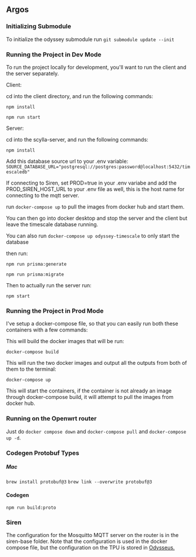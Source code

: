## Argos

### Initializing Submodule

To initialize the odyssey submodule run `git submodule update --init`

### Running the Project in Dev Mode

To run the project locally for development, you'll want to run the client and the server separately.

Client:

cd into the client directory, and run the following commands:

`npm install`

`npm run start`

Server:

cd into the scylla-server, and run the following commands:

`npm install`

Add this database source url to your .env variable:
`SOURCE_DATABASE_URL="postgresql://postgres:password@localhost:5432/timescaledb"`

If connecting to Siren, set PROD=true in your .env variabe and add the PROD_SIREN_HOST_URL to your .env file as well, this is the host name for connecting to the mqtt server. 

run `docker-compose up` to pull the images from docker hub and start them. 

You can then go into docker desktop and stop the server and the client but leave the timescale database running. 

You can also run `docker-compose up odyssey-timescale` to only start the database

then run:

`npm run prisma:generate`

`npm run prisma:migrate`

Then to actually run the server run:

`npm start`

### Running the Project in Prod Mode

I've setup a docker-compose file, so that you can easily run both these containers with a few commands:

This will build the docker images that will be run:

`docker-compose build`

This will run the two docker images and output all the outputs from both of them to the terminal:

`docker-compose up`

This will start the containers, if the container is not already an image through docker-compose build, it will attempt to pull the images from docker hub. 

### Running on the Openwrt router

Just do `docker compose down` and `docker-compose pull` and `docker-compose up -d`.

### Codegen Protobuf Types

##### Mac

`brew install protobuf@3`
`brew link --overwrite protobuf@3`

#### Codegen
`npm run build:proto`

### Siren
The configuration for the Mosquitto MQTT server on the router is in the siren-base folder.
Note that the configuration is used in the docker compose file, but the configuration on the TPU is stored in [Odysseus.](https://github.com/Northeastern-Electric-Racing/Odysseus/tree/cb12fb3240d5fd58adfeae26262e158ad6dd889b/odysseus_tree/overlays/rootfs_overlay_tpu/etc/mosquitto)

